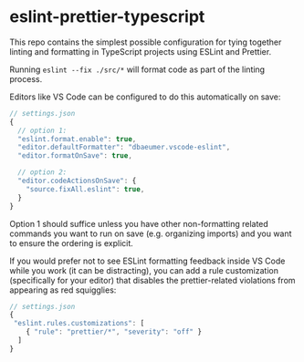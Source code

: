 # eslint-prettier-typescript

This repo contains the simplest possible configuration for tying together linting and formatting in TypeScript projects using ESLint and Prettier.

Running `eslint --fix ./src/*` will format code as part of the linting process.

Editors like VS Code can be configured to do this automatically on save:

```js
// settings.json
{
  // option 1:
  "eslint.format.enable": true,
  "editor.defaultFormatter": "dbaeumer.vscode-eslint",
  "editor.formatOnSave": true,

  // option 2:
  "editor.codeActionsOnSave": {
    "source.fixAll.eslint": true,
  }
}
```

Option 1 should suffice unless you have other non-formatting related commands you want to run on save (e.g. organizing imports) and you want to ensure the ordering is explicit.

If you would prefer not to see ESLint formatting feedback inside VS Code while you work (it can be distracting), you can add a rule customization (specifically for your editor) that disables the prettier-related violations from appearing as red squigglies:

```js
// settings.json
{
 "eslint.rules.customizations": [
    { "rule": "prettier/*", "severity": "off" }
  ]
}
```